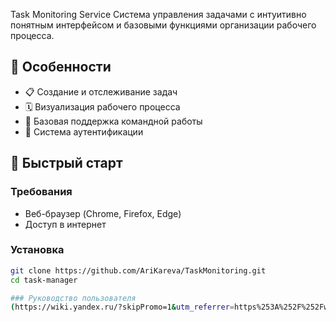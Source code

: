 Task Monitoring Service
Система управления задачами с интуитивно понятным интерфейсом и базовыми функциями организации рабочего процесса.

## 🌟 Особенности

- 📋 Создание и отслеживание задач
- 🗓️ Визуализация рабочего процесса
- 👥 Базовая поддержка командной работы
- 🔐 Система аутентификации

## 🚀 Быстрый старт

### Требования
- Веб-браузер (Chrome, Firefox, Edge)
- Доступ в интернет

### Установка
```bash
git clone https://github.com/AriKareva/TaskMonitoring.git
cd task-manager

### Руководство пользователя
(https://wiki.yandex.ru/?skipPromo=1&utm_referrer=https%253A%252F%252Fwiki.yandex.ru%252F)
